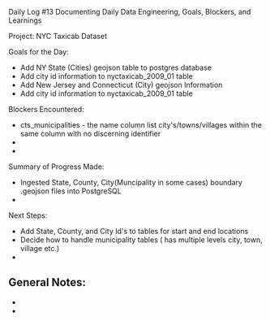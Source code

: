 Daily Log #13
Documenting Daily Data Engineering, Goals, Blockers, and Learnings

Project: NYC Taxicab Dataset

Goals for the Day:
- Add NY State (Cities) geojson table to postgres database
- Add city id information to nyctaxicab_2009_01 table
- Add New Jersey and Connecticut (City) geojson Information
- Add city id information to nyctaxicab_2009_01 table

Blockers Encountered:
- cts_municipalities - the name column list city's/towns/villages within the same column with no discerning identifier
- 
-

Summary of Progress Made:
- Ingested State, County, City(Muncipality in some cases) boundary .geojson files into PostgreSQL
- 


Next Steps:
- Add State, County, and City Id's to tables for start and end locations
- Decide how to handle municipality tables ( has multiple levels city, town, village etc.)
-

General Notes:
- 
-
-